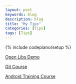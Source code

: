 ```yaml
---
layout: post
keywords: blog
description: blog
title: "My Tips"
categories: [Tips]
tags: [Tips]
---
```

{% include codepiano/setup %}

[Open Libs Demo](http://yun.baidu.comsharelinkshareid=1166038721&uk=2217210535)

[Git Course](http://snowdream86.gitbooks.io/github-cheat-sheet/content/zh/index.html)

[Android Training Course](http://hukai.me/android-training-course-in-chinese/index.html)